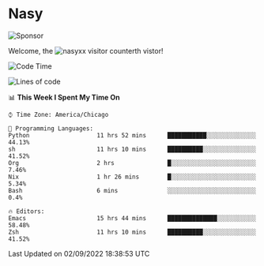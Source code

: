 # Nasy

<!--
<p align="center">
<img height="200" src="https://github-readme-stats.vercel.app/api?username=nasyxx&count_private=true&show_icons=true&theme=dracula&include_all_commits=true"/>
<img height="200" src="https://github-readme-stats.vercel.app/api/top-langs/?username=nasyxx&theme=dracula&hide=html,jupyter+notebook&count_private=true&show_icons=true"/>
</p>

  
----------------
-->

![Sponsor](https://img.shields.io/static/v1.svg?label=Sponsor&message=%E2%9D%A4&logo=GitHub&style=flat&color=pink)
 
Welcome, the ![nasyxx visitor counter](https://count.getloli.com/get/@nasyxx?theme=rule34)th vistor!
 
<!--START_SECTION:waka-->
![Code Time](http://img.shields.io/badge/Code%20Time-2%2C605%20hrs%2046%20mins-blue)

![Lines of code](https://img.shields.io/badge/From%20Hello%20World%20I%27ve%20Written-5%20Million%20lines%20of%20code-blue)

📊 **This Week I Spent My Time On** 

```text
⌚︎ Time Zone: America/Chicago

💬 Programming Languages: 
Python                   11 hrs 52 mins      ███████████░░░░░░░░░░░░░░   44.13% 
sh                       11 hrs 10 mins      ██████████░░░░░░░░░░░░░░░   41.52% 
Org                      2 hrs               █░░░░░░░░░░░░░░░░░░░░░░░░   7.46% 
Nix                      1 hr 26 mins        █░░░░░░░░░░░░░░░░░░░░░░░░   5.34% 
Bash                     6 mins              ░░░░░░░░░░░░░░░░░░░░░░░░░   0.4%

🔥 Editors: 
Emacs                    15 hrs 44 mins      ██████████████░░░░░░░░░░░   58.48% 
Zsh                      11 hrs 10 mins      ██████████░░░░░░░░░░░░░░░   41.52%

```


 Last Updated on 02/09/2022 18:38:53 UTC
<!--END_SECTION:waka-->

<!-- ![visitors](https://visitor-badge.laobi.icu/badge?page_id=nasyxx.nasyxx) -->
